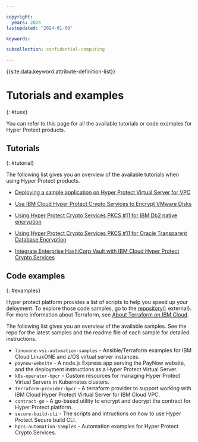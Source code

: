 ```yaml
---

copyright:
  years: 2024
lastupdated: "2024-01-09"

keywords: 

subcollection: confidential-computing

---
```


{{site.data.keyword.attribute-definition-list}}

# Tutorials and examples
{: #tuex}

You can refer to this page for all the available tutorials or code examples for Hyper Protect products.


## Tutorials
{: #tutorial}

The following list gives you an overview of the available tutorials when using Hyper Protect products.

- [Deploying a sample application on Hyper Protect Virtual Server for VPC](https://cloud.ibm.com/docs/vpc?topic=vpc-financial-transaction-confidential-computing-on-hyper-protect-virtual-server-for-vpc)

- [Use IBM Cloud Hyper Protect Crypto Services to Encrypt VMware Disks](https://developer.ibm.com/tutorials/use-hyper-protect-crypto-services-to-encrypt-vmware-disks/)


- [Using Hyper Protect Crypto Services PKCS #11 for IBM Db2 native encryption](https://cloud.ibm.com/docs/hs-crypto?topic=hs-crypto-tutorial-db2-pkcs11)

- [Using Hyper Protect Crypto Services PKCS #11 for Oracle Transparent Database Encryption](https://cloud.ibm.com/docs/hs-crypto?topic=hs-crypto-tutorial-tde-pkcs11)

- [Integrate Enterprise HashiCorp Vault with IBM Cloud Hyper Protect Crypto Services](https://developer.ibm.com/tutorials/integrate-enterprise-vault-ibm-cloud-hyper-protect-crypto-services/)


## Code examples
{: #examples}

Hyper protect platform provides a list of scripts to help you speed up your deloyment. To explore those code samples, go to the [repository](https://github.com/ibm-hyper-protect){: external}. For more information about Terraform, see [About Terraform on IBM Cloud](/docs/ibm-cloud-provider-for-terraform?topic=ibm-cloud-provider-for-terraform-about).

The following list gives you an overview of the available samples. See the repo for the latest samples and the readme file of each sample for detailed instructions. 

- `linuxone-vsi-automation-samples` - Ansible/Terraform examples for IBM Cloud LinuxONE and z/OS virtual server instances. 
- `paynow-website` - A node.js Express app serving the PayNow website, and the deployment instructions as a Hyper Protect Virtual Server.
- `k8s-operator-hpcr` - Custom resources for managing Hyper Protect Virtual Servers in Kubernetes clusters.
- `terraform-provider-hpcr` -  A terraform provider to support working with IBM Cloud Hyper Protect Virtual Server for IBM Cloud VPC.
- `contract-go` - A go-based utility to encrypt and decrypt the contract for Hyper Protect platform.
- `secure-build-cli` - The scripts and intructions on how to use Hyper Protect Secure build CLI.
- `hpcs-automation-samples` - Automation examples for Hyper Protect Crypto Services.





